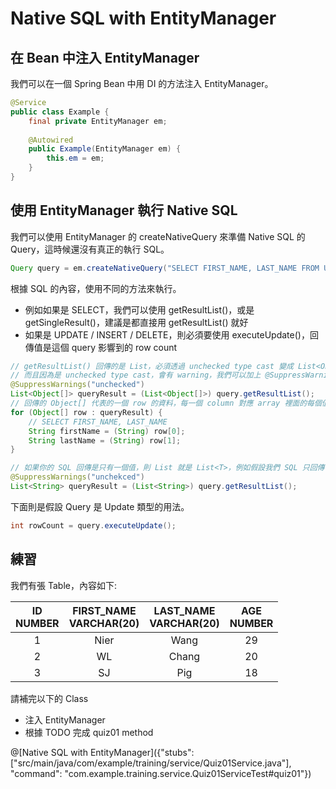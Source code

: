 # Native SQL with EntityManager

## 在 Bean 中注入 EntityManager

我們可以在一個 Spring Bean 中用 DI 的方法注入 EntityManager。

```java
@Service
public class Example {
    final private EntityManager em;
    
    @Autowired
    public Example(EntityManager em) {
        this.em = em;
    }
}
```

## 使用 EntityManager 執行 Native SQL

我們可以使用 EntityManager 的 createNativeQuery 來準備 Native SQL 的 Query，這時候還沒有真正的執行 SQL。

```java
Query query = em.createNativeQuery("SELECT FIRST_NAME, LAST_NAME FROM USERS WHERE AGE > 25");
```

根據 SQL 的內容，使用不同的方法來執行。
* 例如如果是 SELECT，我們可以使用 getResultList()，或是 getSingleResult()，建議是都直接用 getResultList() 就好
* 如果是 UPDATE / INSERT / DELETE，則必須要使用 executeUpdate()，回傳值是這個 query 影響到的 row count

```java
// getResultList() 回傳的是 List，必須透過 unchecked type cast 變成 List<Object[]>
// 而且因為是 unchecked type cast，會有 warning，我們可以加上 @SuppressWarnings("unchecked") 來去除 warning message
@SuppressWarnings("unchecked")
List<Object[]> queryResult = (List<Object[]>) query.getResultList();
// 回傳的 Object[] 代表的一個 row 的資料，每一個 column 對應 array 裡面的每個值
for (Object[] row : queryResult) {
    // SELECT FIRST_NAME, LAST_NAME
    String firstName = (String) row[0];
    String lastName = (String) row[1];
}

// 如果你的 SQL 回傳是只有一個值，則 List 就是 List<T>，例如假設我們 SQL 只回傳 FIRST_NAME，可以 type cast 成 List<String>
@SuppressWarnings("unchekced")
List<String> queryResult = (List<String>) query.getResultList();
```

下面則是假設 Query 是 Update 類型的用法。

```java
int rowCount = query.executeUpdate();
```

## 練習

我們有張 Table，內容如下:

| ID<br>NUMBER | FIRST_NAME<br>VARCHAR(20) | LAST_NAME<br>VARCHAR(20) | AGE<br>NUMBER |
|:------------:|:-------------------------:|:------------------------:|:-------------:|
|       1      |            Nier           |           Wang           |       29      |
|       2      |             WL            |           Chang          |       20      |
|       3      |             SJ            |            Pig           |       18      |

請補完以下的 Class
* 注入 EntityManager
* 根據 TODO 完成 quiz01 method

@[Native SQL with EntityManager]({"stubs": ["src/main/java/com/example/training/service/Quiz01Service.java"], "command": "com.example.training.service.Quiz01ServiceTest#quiz01"})
